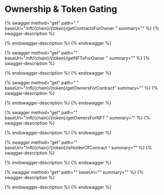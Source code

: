 # Ownership & Token Gating

{% swagger method="get" path="    " baseUrl="/nft/{chain}/{token}/getContractsForOwner  " summary="" %}
{% swagger-description %}

{% endswagger-description %}
{% endswagger %}

{% swagger method="get" path="" baseUrl="/nft/{chain}/{token}/getNFTsForOwner              " summary="" %}
{% swagger-description %}

{% endswagger-description %}
{% endswagger %}

{% swagger method="get" path="            " baseUrl="/nft/{chain}/{token}/getOwnersForContract" summary="" %}
{% swagger-description %}

{% endswagger-description %}
{% endswagger %}

{% swagger method="get" path="" baseUrl="/nft/{chain}/{token}/getOwnersForNFT            " summary="" %}
{% swagger-description %}

{% endswagger-description %}
{% endswagger %}

{% swagger method="get" path="" baseUrl="/nft/{chain}/{token}/isHolderOfContract " summary="" %}
{% swagger-description %}

{% endswagger-description %}
{% endswagger %}

{% swagger method="get" path="" baseUrl="" summary="" %}
{% swagger-description %}

{% endswagger-description %}
{% endswagger %}



